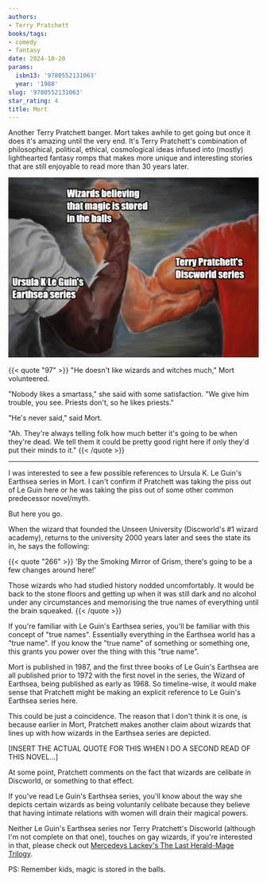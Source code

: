 ```yaml
---
authors:
- Terry Pratchett
books/tags:
- comedy
- fantasy
date: 2024-10-20
params:
  isbn13: '9780552131063'
  year: '1988'
slug: '9780552131063'
star_rating: 4
title: Mort
---
```


Another Terry Pratchett banger. Mort takes awhile to get going but once it does it's amazing until the very end. It's Terry Pratchett's combination of philosophical, political, ethical, cosmological ideas infused into (mostly) lighthearted fantasy romps that makes more unique and interesting stories that are still enjoyable to read more than 30 years later.

<!--more-->

![](magic_is_stored_in_the_balls.jpg)

{{< quote "97" >}}
"He doesn't like wizards and witches much," Mort volunteered.

"Nobody likes a smartass," she said with some satisfaction. "We give him trouble, you see. Priests don't, so he likes priests."

"He's never said," said Mort.

"Ah. They're always telling folk how much better it's going to be when they're dead. We tell them it could be pretty good right here if only they'd put their minds to it."
{{< /quote >}}

---

I was interested to see a few possible references to Ursula K. Le Guin's Earthsea series in Mort. I can't confirm if Pratchett was taking the piss out of Le Guin here or he was taking the piss out of some other common predecessor novel/myth.

But here you go.

When the wizard that founded the Unseen University (Discworld's #1 wizard academy), returns to the university 2000 years later and sees the state its in, he says the following:

{{< quote "266" >}}
'By the Smoking Mirror of Grism, there's going to be a few changes around here!'

Those wizards who had studied history nodded uncomfortably. It would be back to the stone floors and getting up when it was still dark and no alcohol under any circumstances and memorising the true names of everything until the brain squeaked.
{{< /quote >}}

If you're familiar with Le Guin's Earthsea series, you'll be familiar with this concept of "true names". Essentially everything in the Earthsea world has a "true name". If you know the "true name" of something or something one, this grants you power over the thing with this "true name".

Mort is published in 1987, and the first three books of Le Guin's Earthsea are all published prior to 1972 with the first novel in the series, the Wizard of Earthsea, being published as early as 1968. So timeline-wise, it would make sense that Pratchett might be making an explicit reference to Le Guin's Earthsea series here.

This could be just a coincidence. The reason that I don't think it is one, is because earlier in Mort, Pratchett makes another claim about wizards that lines up with how wizards in the Earthsea series are depicted.

[INSERT THE ACTUAL QUOTE FOR THIS WHEN I DO A SECOND READ OF THIS NOVEL...]

At some point, Pratchett comments on the fact that wizards are celibate in Discworld, or something to that effect.

If you've read Le Guin's Earthsea series, you'll know about the way she depicts certain wizards as being voluntarily celibate because they believe that having intimate relations with women will drain their magical powers.

Neither Le Guin's Earthsea series nor Terry Pratchett's Discworld (although I'm not complete on that one), touches on gay wizards, if you're interested in that, please check out [Mercedeys Lackey's The Last Herald-Mage Trilogy](/books/9780756411381).

PS: Remember kids, magic is stored in the balls.